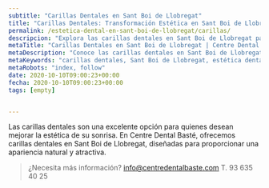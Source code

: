 ```yaml
---
subtitle: "Carillas Dentales en Sant Boi de Llobregat"
title: "Carillas Dentales: Transformación Estética en Sant Boi de Llobregat"
permalink: /estetica-dental-en-sant-boi-de-llobregat/carillas/
descripcion: "Explora las carillas dentales en Sant Boi de Llobregat para una transformación estética de tu sonrisa."
metaTitle: "Carillas Dentales en Sant Boi de Llobregat | Centre Dental Basté"
metaDescription: "Conoce las carillas dentales en Sant Boi de Llobregat, una solución estética para mejorar tu sonrisa."
metaKeywords: "carillas dentales, Sant Boi de Llobregat, estética dental"
metaRobots: "index, follow"
date: 2020-10-10T09:00:23+00:00
fecha: 2020-10-10T09:00:23+00:00
tags: [empty]


---
```


Las carillas dentales son una excelente opción para quienes desean mejorar la estética de su sonrisa. En Centre Dental Basté, ofrecemos carillas dentales en Sant Boi de Llobregat, diseñadas para proporcionar una apariencia natural y atractiva.

>¿Necesita más información?
>info@centredentalbaste.com
> T. 93 635 40 25